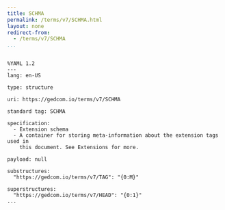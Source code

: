 ```yaml
---
title: SCHMA
permalink: /terms/v7/SCHMA.html
layout: none
redirect-from:
  - /terms/v7/SCHMA
...
```


```

%YAML 1.2
---
lang: en-US

type: structure

uri: https://gedcom.io/terms/v7/SCHMA

standard tag: SCHMA

specification:
  - Extension schema
  - A container for storing meta-information about the extension tags used in
    this document. See Extensions for more.

payload: null

substructures:
  "https://gedcom.io/terms/v7/TAG": "{0:M}"

superstructures:
  "https://gedcom.io/terms/v7/HEAD": "{0:1}"
...

```
